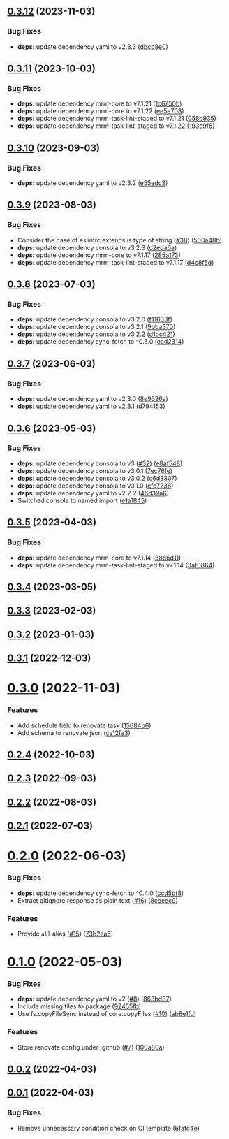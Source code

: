 ## [0.3.12](https://github.com/nandenjin/mrm-preset/compare/v0.3.11...v0.3.12) (2023-11-03)

### Bug Fixes

- **deps:** update dependency yaml to v2.3.3 ([dbcb8e0](https://github.com/nandenjin/mrm-preset/commit/dbcb8e0a8e13bb0115412c4f0f8fa0b56d990d9b))

## [0.3.11](https://github.com/nandenjin/mrm-preset/compare/v0.3.10...v0.3.11) (2023-10-03)

### Bug Fixes

- **deps:** update dependency mrm-core to v7.1.21 ([1c6750b](https://github.com/nandenjin/mrm-preset/commit/1c6750bc553a7ffedc6c3f07b13b145f262a9d9c))
- **deps:** update dependency mrm-core to v7.1.22 ([ee5e708](https://github.com/nandenjin/mrm-preset/commit/ee5e708d8171ad13dc123dd9345a939d76e8048c))
- **deps:** update dependency mrm-task-lint-staged to v7.1.21 ([058b935](https://github.com/nandenjin/mrm-preset/commit/058b935034248f9b0d4cab851e61440720749109))
- **deps:** update dependency mrm-task-lint-staged to v7.1.22 ([193c9f6](https://github.com/nandenjin/mrm-preset/commit/193c9f6c1557b56b92a0bb88f90cc01767c8f89a))

## [0.3.10](https://github.com/nandenjin/mrm-preset/compare/v0.3.9...v0.3.10) (2023-09-03)

### Bug Fixes

- **deps:** update dependency yaml to v2.3.2 ([e55edc3](https://github.com/nandenjin/mrm-preset/commit/e55edc30ca36a9bc19e47512885e90107ec81cc8))

## [0.3.9](https://github.com/nandenjin/mrm-preset/compare/v0.3.8...v0.3.9) (2023-08-03)

### Bug Fixes

- Consider the case of eslintrc.extends is type of string ([#38](https://github.com/nandenjin/mrm-preset/issues/38)) ([500a48b](https://github.com/nandenjin/mrm-preset/commit/500a48b70972ea73360727efe56d4c025a3b6da4))
- **deps:** update dependency consola to v3.2.3 ([d2eda6a](https://github.com/nandenjin/mrm-preset/commit/d2eda6a264c23dcd4d1a1a08dae8c4b0e9c72995))
- **deps:** update dependency mrm-core to v7.1.17 ([285a173](https://github.com/nandenjin/mrm-preset/commit/285a1735d447ee4ce2f810957a24a2463db2570f))
- **deps:** update dependency mrm-task-lint-staged to v7.1.17 ([d4c8f5d](https://github.com/nandenjin/mrm-preset/commit/d4c8f5d5d4640a6c18ebc33bb580e751c85e6455))

## [0.3.8](https://github.com/nandenjin/mrm-preset/compare/v0.3.7...v0.3.8) (2023-07-03)

### Bug Fixes

- **deps:** update dependency consola to v3.2.0 ([f11603f](https://github.com/nandenjin/mrm-preset/commit/f11603f2efe9fbbd47155b52244effb4094e7b24))
- **deps:** update dependency consola to v3.2.1 ([9bba370](https://github.com/nandenjin/mrm-preset/commit/9bba37036ba3293735da52b83c30b21534725cb0))
- **deps:** update dependency consola to v3.2.2 ([d1bc421](https://github.com/nandenjin/mrm-preset/commit/d1bc4214506931783bf20ca055adb5189a33143c))
- **deps:** update dependency sync-fetch to ^0.5.0 ([ead2314](https://github.com/nandenjin/mrm-preset/commit/ead2314d1f21001812e13fe87832837da38346ca))

## [0.3.7](https://github.com/nandenjin/mrm-preset/compare/v0.3.6...v0.3.7) (2023-06-03)

### Bug Fixes

- **deps:** update dependency yaml to v2.3.0 ([8e9526a](https://github.com/nandenjin/mrm-preset/commit/8e9526aaf3bdeef8a7ae023657267f221a3b75c5))
- **deps:** update dependency yaml to v2.3.1 ([d794153](https://github.com/nandenjin/mrm-preset/commit/d794153e1b61e0724d669bd1057befc77d896f0a))

## [0.3.6](https://github.com/nandenjin/mrm-preset/compare/v0.3.5...v0.3.6) (2023-05-03)

### Bug Fixes

- **deps:** update dependency consola to v3 ([#32](https://github.com/nandenjin/mrm-preset/issues/32)) ([e8af548](https://github.com/nandenjin/mrm-preset/commit/e8af548ac3e9847dd56f59e8117ddeca72f67ff3))
- **deps:** update dependency consola to v3.0.1 ([7ec76fe](https://github.com/nandenjin/mrm-preset/commit/7ec76fedc7460262529864aea8d0be5a221b4967))
- **deps:** update dependency consola to v3.0.2 ([c6d3307](https://github.com/nandenjin/mrm-preset/commit/c6d3307a159c8185e6a7a00e4ffa600a1dd49fe2))
- **deps:** update dependency consola to v3.1.0 ([cfc7238](https://github.com/nandenjin/mrm-preset/commit/cfc72388cb33031d2bb83c370ecd46b00fc132c6))
- **deps:** update dependency yaml to v2.2.2 ([46d39a6](https://github.com/nandenjin/mrm-preset/commit/46d39a632f6e7e0c4ceac3da296836c7f5aa6e91))
- Switched consola to named import ([e1a1845](https://github.com/nandenjin/mrm-preset/commit/e1a18456117382e8ace20b7952c418ff5a1d161e))

## [0.3.5](https://github.com/nandenjin/mrm-preset/compare/v0.3.4...v0.3.5) (2023-04-03)

### Bug Fixes

- **deps:** update dependency mrm-core to v7.1.14 ([38d6d11](https://github.com/nandenjin/mrm-preset/commit/38d6d1129e742cc0a440cb0183554cdc3d8899cc))
- **deps:** update dependency mrm-task-lint-staged to v7.1.14 ([3af0864](https://github.com/nandenjin/mrm-preset/commit/3af0864915fbb71d7b1edb39a8a5ad2a51dac61b))

## [0.3.4](https://github.com/nandenjin/mrm-preset/compare/v0.3.3...v0.3.4) (2023-03-05)

## [0.3.3](https://github.com/nandenjin/mrm-preset/compare/v0.3.2...v0.3.3) (2023-02-03)

## [0.3.2](https://github.com/nandenjin/mrm-preset/compare/v0.3.1...v0.3.2) (2023-01-03)

## [0.3.1](https://github.com/nandenjin/mrm-preset/compare/v0.3.0...v0.3.1) (2022-12-03)

# [0.3.0](https://github.com/nandenjin/mrm-preset/compare/v0.2.4...v0.3.0) (2022-11-03)

### Features

- Add schedule field to renovate task ([15684b6](https://github.com/nandenjin/mrm-preset/commit/15684b6eaaf48fa80bb4871d050951e93624cc3f))
- Add schema to renovate.json ([ce12fa3](https://github.com/nandenjin/mrm-preset/commit/ce12fa32c53dd988d432bef8a711aef4d3191594))

## [0.2.4](https://github.com/nandenjin/mrm-preset/compare/v0.2.3...v0.2.4) (2022-10-03)

## [0.2.3](https://github.com/nandenjin/mrm-preset/compare/v0.2.2...v0.2.3) (2022-09-03)

## [0.2.2](https://github.com/nandenjin/mrm-preset/compare/v0.2.1...v0.2.2) (2022-08-03)

## [0.2.1](https://github.com/nandenjin/mrm-preset/compare/v0.2.0...v0.2.1) (2022-07-03)

# [0.2.0](https://github.com/nandenjin/mrm-preset/compare/v0.1.0...v0.2.0) (2022-06-03)

### Bug Fixes

- **deps:** update dependency sync-fetch to ^0.4.0 ([ccd5bf8](https://github.com/nandenjin/mrm-preset/commit/ccd5bf8d1a26e05fc0e2e918e451423e947fd961))
- Extract gitignore response as plain text ([#16](https://github.com/nandenjin/mrm-preset/issues/16)) ([8ceeec9](https://github.com/nandenjin/mrm-preset/commit/8ceeec9eccf2b2d5f3b9588c3eb1c46455ba3a68))

### Features

- Provide `all` alias ([#15](https://github.com/nandenjin/mrm-preset/issues/15)) ([73b2ea5](https://github.com/nandenjin/mrm-preset/commit/73b2ea5ef049d8160d6f26cc3399d4d43b273025))

# [0.1.0](https://github.com/nandenjin/mrm-preset/compare/v0.0.2...v0.1.0) (2022-05-03)

### Bug Fixes

- **deps:** update dependency yaml to v2 ([#8](https://github.com/nandenjin/mrm-preset/issues/8)) ([863bd37](https://github.com/nandenjin/mrm-preset/commit/863bd375e3732518d38853b2a81c331f41e0253b))
- Include missing files to package ([92455fb](https://github.com/nandenjin/mrm-preset/commit/92455fb5c78cfa8cb2bc401d125cebf56213b73a))
- Use fs.copyFileSync instead of core.copyFiles ([#10](https://github.com/nandenjin/mrm-preset/issues/10)) ([ab8e1fd](https://github.com/nandenjin/mrm-preset/commit/ab8e1fddcba0dab6340e122ae2fe7f1989ff0f34))

### Features

- Store renovate config under .github ([#7](https://github.com/nandenjin/mrm-preset/issues/7)) ([100a80a](https://github.com/nandenjin/mrm-preset/commit/100a80a17240115faa07e113d5fbdeb3ad287859))

## [0.0.2](https://github.com/nandenjin/mrm-preset/compare/v0.0.1...v0.0.2) (2022-04-03)

## [0.0.1](https://github.com/nandenjin/mrm-preset/compare/v0.0.0...v0.0.1) (2022-04-03)

### Bug Fixes

- Remove unnecessary condition check on CI template ([6fafc4e](https://github.com/nandenjin/mrm-preset/commit/6fafc4ed24799a83edc3f9614a108f4f0b2c7357))
